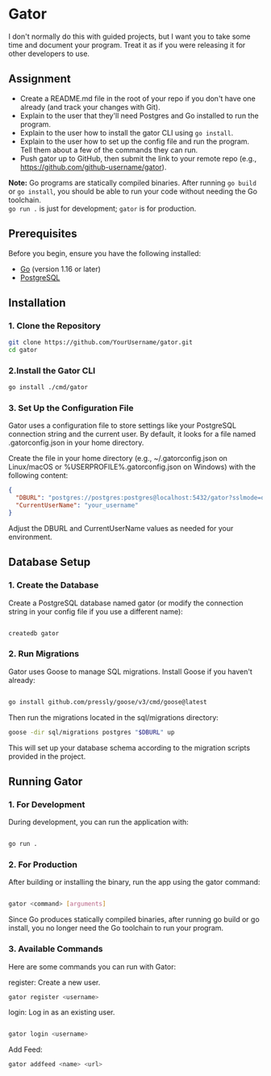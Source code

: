 # Gator

I don't normally do this with guided projects, but I want you to take some time and document your program. Treat it as if you were releasing it for other developers to use.

## Assignment

- Create a README.md file in the root of your repo if you don't have one already (and track your changes with Git).
- Explain to the user that they'll need Postgres and Go installed to run the program.
- Explain to the user how to install the gator CLI using `go install`.
- Explain to the user how to set up the config file and run the program. Tell them about a few of the commands they can run.
- Push gator up to GitHub, then submit the link to your remote repo (e.g., https://github.com/github-username/gator).

**Note:** Go programs are statically compiled binaries. After running `go build` or `go install`, you should be able to run your code without needing the Go toolchain.  
`go run .` is just for development; `gator` is for production.

## Prerequisites

Before you begin, ensure you have the following installed:

- [Go](https://golang.org/dl/) (version 1.16 or later)
- [PostgreSQL](https://www.postgresql.org/download/)

## Installation

### 1. Clone the Repository

```bash
git clone https://github.com/YourUsername/gator.git
cd gator
```

### 2.Install the Gator CLI

```bash
go install ./cmd/gator
```

### 3. Set Up the Configuration File

Gator uses a configuration file to store settings like your PostgreSQL connection string and the current user. By default, it looks for a file named .gatorconfig.json in your home directory.

Create the file in your home directory (e.g., ~/.gatorconfig.json on Linux/macOS or %USERPROFILE%\.gatorconfig.json on Windows) with the following content:

```json
{
  "DBURL": "postgres://postgres:postgres@localhost:5432/gator?sslmode=disable",
  "CurrentUserName": "your_username"
}
```

Adjust the DBURL and CurrentUserName values as needed for your environment.

## Database Setup

### 1. Create the Database

Create a PostgreSQL database named gator (or modify the connection string in your config file if you use a different name):

```bash

createdb gator

```

### 2. Run Migrations

Gator uses Goose to manage SQL migrations. Install Goose if you haven't already:

```bash

go install github.com/pressly/goose/v3/cmd/goose@latest
```

Then run the migrations located in the sql/migrations directory:

```bash
goose -dir sql/migrations postgres "$DBURL" up
```

This will set up your database schema according to the migration scripts provided in the project.

## Running Gator

### 1. For Development

During development, you can run the application with:

```bash

go run .
```

### 2. For Production

After building or installing the binary, run the app using the gator command:

```bash

gator <command> [arguments]
```

Since Go produces statically compiled binaries, after running go build or go install, you no longer need the Go toolchain to run your program.

### 3. Available Commands

Here are some commands you can run with Gator:

register: Create a new user.

```bash
gator register <username>
```

login: Log in as an existing user.

```bash

gator login <username>
```

Add Feed:

```bash
gator addfeed <name> <url>
```
